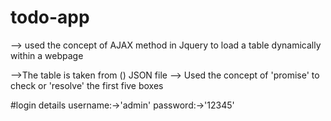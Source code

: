 # todo-app

--> used the concept of AJAX method in Jquery to load a table dynamically within a webpage 

-->The table is taken from () JSON file
--> Used the concept of 'promise' to check or 'resolve' the first five boxes


#login details
     username:->'admin'
     password:->'12345'
  
  

